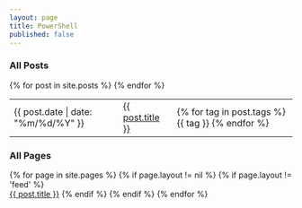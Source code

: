```yaml
---
layout: page
title: PowerShell
published: false
---
```

<h3>All Posts</h3>
<table>
{% for post in site.posts %}
<tr>
    <td> {{ post.date | date: "%m/%d/%Y" }} </td>
    <td><a href="https://itops.pt{{ post.url | remove: 'index.html' }}">{{ post.title }}</td> 
    <td>{% for tag in post.tags %} {{ tag }} {% endfor %}</td>

</tr>    
{% endfor %}
</table>
<h3>All Pages</h3>
{% for page in site.pages %} {% if page.layout != nil %} {% if page.layout != 'feed' %}
<br /> <a href="https://itops.pt{{ post.url | remove: 'index.html' }}">{{ post.title }}</a>
{% endif %} {% endif %} {% endfor %}